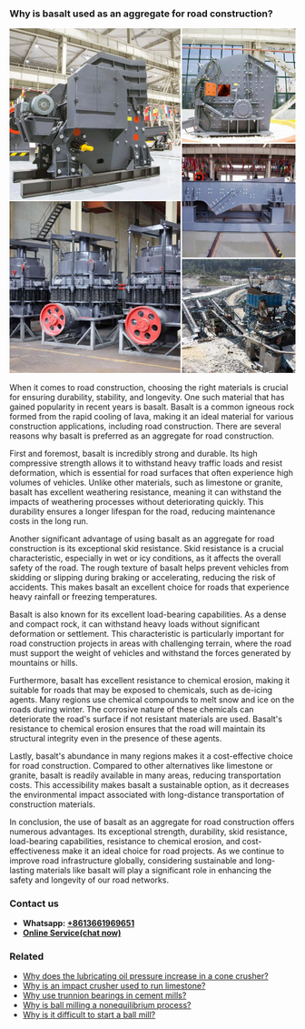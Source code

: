<h3>Why is basalt used as an aggregate for road construction?</h3><img src='1701671428.jpg' alt=''><p>When it comes to road construction, choosing the right materials is crucial for ensuring durability, stability, and longevity. One such material that has gained popularity in recent years is basalt. Basalt is a common igneous rock formed from the rapid cooling of lava, making it an ideal material for various construction applications, including road construction. There are several reasons why basalt is preferred as an aggregate for road construction.</p><p>First and foremost, basalt is incredibly strong and durable. Its high compressive strength allows it to withstand heavy traffic loads and resist deformation, which is essential for road surfaces that often experience high volumes of vehicles. Unlike other materials, such as limestone or granite, basalt has excellent weathering resistance, meaning it can withstand the impacts of weathering processes without deteriorating quickly. This durability ensures a longer lifespan for the road, reducing maintenance costs in the long run.</p><p>Another significant advantage of using basalt as an aggregate for road construction is its exceptional skid resistance. Skid resistance is a crucial characteristic, especially in wet or icy conditions, as it affects the overall safety of the road. The rough texture of basalt helps prevent vehicles from skidding or slipping during braking or accelerating, reducing the risk of accidents. This makes basalt an excellent choice for roads that experience heavy rainfall or freezing temperatures.</p><p>Basalt is also known for its excellent load-bearing capabilities. As a dense and compact rock, it can withstand heavy loads without significant deformation or settlement. This characteristic is particularly important for road construction projects in areas with challenging terrain, where the road must support the weight of vehicles and withstand the forces generated by mountains or hills.</p><p>Furthermore, basalt has excellent resistance to chemical erosion, making it suitable for roads that may be exposed to chemicals, such as de-icing agents. Many regions use chemical compounds to melt snow and ice on the roads during winter. The corrosive nature of these chemicals can deteriorate the road's surface if not resistant materials are used. Basalt's resistance to chemical erosion ensures that the road will maintain its structural integrity even in the presence of these agents.</p><p>Lastly, basalt's abundance in many regions makes it a cost-effective choice for road construction. Compared to other alternatives like limestone or granite, basalt is readily available in many areas, reducing transportation costs. This accessibility makes basalt a sustainable option, as it decreases the environmental impact associated with long-distance transportation of construction materials.</p><p>In conclusion, the use of basalt as an aggregate for road construction offers numerous advantages. Its exceptional strength, durability, skid resistance, load-bearing capabilities, resistance to chemical erosion, and cost-effectiveness make it an ideal choice for road projects. As we continue to improve road infrastructure globally, considering sustainable and long-lasting materials like basalt will play a significant role in enhancing the safety and longevity of our road networks.</p><h3>Contact us</h3><ul><li><strong>Whatsapp:&nbsp;<a href="https://wa.me/8613661969651">+8613661969651</a></strong></li><li><a href="https://swt.shibang-china.com/?git&amp;zhl"><strong>Online Service(chat now)</strong></a></li></ul><h3>Related</h3><ul><li><a href='Why%20does%20the%20lubricating%20oil%20pressure%20increase%20in%20a%20cone%20crusher%3F.md'>Why does the lubricating oil pressure increase in a cone crusher?</a></li><li><a href='Why%20is%20an%20impact%20crusher%20used%20to%20run%20limestone%3F.md'>Why is an impact crusher used to run limestone?</a></li><li><a href='Why%20use%20trunnion%20bearings%20in%20cement%20mills%3F.md'>Why use trunnion bearings in cement mills?</a></li><li><a href='Why%20is%20ball%20milling%20a%20nonequilibrium%20process%3F.md'>Why is ball milling a nonequilibrium process?</a></li><li><a href='Why%20is%20it%20difficult%20to%20start%20a%20ball%20mill%3F.md'>Why is it difficult to start a ball mill?</a></li></ul>